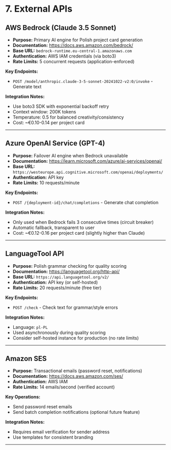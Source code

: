 # 7. External APIs

## AWS Bedrock (Claude 3.5 Sonnet)

- **Purpose:** Primary AI engine for Polish project card generation
- **Documentation:** https://docs.aws.amazon.com/bedrock/
- **Base URL:** `bedrock-runtime.eu-central-1.amazonaws.com`
- **Authentication:** AWS IAM credentials (via boto3)
- **Rate Limits:** 5 concurrent requests (application-enforced)

**Key Endpoints:**
- `POST /model/anthropic.claude-3-5-sonnet-20241022-v2:0/invoke` - Generate text

**Integration Notes:**
- Use boto3 SDK with exponential backoff retry
- Context window: 200K tokens
- Temperature: 0.5 for balanced creativity/consistency
- Cost: ~€0.10-0.14 per project card

---

## Azure OpenAI Service (GPT-4)

- **Purpose:** Failover AI engine when Bedrock unavailable
- **Documentation:** https://learn.microsoft.com/azure/ai-services/openai/
- **Base URL:** `https://westeurope.api.cognitive.microsoft.com/openai/deployments/`
- **Authentication:** API key
- **Rate Limits:** 10 requests/minute

**Key Endpoints:**
- `POST /{deployment-id}/chat/completions` - Generate chat completion

**Integration Notes:**
- Only used when Bedrock fails 3 consecutive times (circuit breaker)
- Automatic fallback, transparent to user
- Cost: ~€0.12-0.16 per project card (slightly higher than Claude)

---

## LanguageTool API

- **Purpose:** Polish grammar checking for quality scoring
- **Documentation:** https://languagetool.org/http-api/
- **Base URL:** `https://api.languagetool.org/v2/`
- **Authentication:** API key (or self-hosted)
- **Rate Limits:** 20 requests/minute (free tier)

**Key Endpoints:**
- `POST /check` - Check text for grammar/style errors

**Integration Notes:**
- Language: `pl-PL`
- Used asynchronously during quality scoring
- Consider self-hosted instance for production (no rate limits)

---

## Amazon SES

- **Purpose:** Transactional emails (password reset, notifications)
- **Documentation:** https://docs.aws.amazon.com/ses/
- **Authentication:** AWS IAM
- **Rate Limits:** 14 emails/second (verified account)

**Key Operations:**
- Send password reset emails
- Send batch completion notifications (optional future feature)

**Integration Notes:**
- Requires email verification for sender address
- Use templates for consistent branding

---
